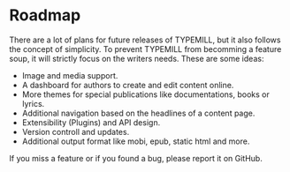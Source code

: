 # Roadmap

There are a lot of plans for future releases of TYPEMILL, but it also follows the concept of simplicity. To prevent TYPEMILL from becomming a feature soup, it will strictly focus on the writers needs. These are some ideas:  

- Image and media support.
- A dashboard for authors to create and edit content online.
- More themes for special publications like documentations, books or lyrics.
- Additional navigation based on the headlines of a content page.
- Extensibility (Plugins) and API design.
- Version controll and updates.
- Additional output format like mobi, epub, static html and more.

If you miss a feature or if you found a bug, please report it on GitHub.